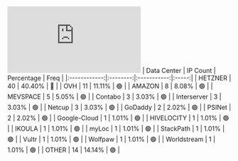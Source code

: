 ![Diagramm](https://github.com/obajay/StateSync-snapshots/blob/main/Projects/Aura/1/README.md)
| Data Center | IP Count | Percentage | Freq |
|:------------:|:--------:|:-----------:|:-----:|
| HETZNER | 40 | 40.40% | 🔴 |
| OVH | 11 | 11.11% | 🟢 |
| AMAZON | 8 | 8.08% | 🟢 |
| MEVSPACE | 5 | 5.05% | 🟢 |
| Contabo | 3 | 3.03% | 🟢 |
| Interserver | 3 | 3.03% | 🟢 |
| Netcup | 3 | 3.03% | 🟢 |
| GoDaddy | 2 | 2.02% | 🟢 |
| PSINet | 2 | 2.02% | 🟢 |
| Google-Cloud | 1 | 1.01% | 🟢 |
| HIVELOCITY | 1 | 1.01% | 🟢 |
| IKOULA | 1 | 1.01% | 🟢 |
| myLoc | 1 | 1.01% | 🟢 |
| StackPath | 1 | 1.01% | 🟢 |
| Vultr | 1 | 1.01% | 🟢 |
| Wolfpaw | 1 | 1.01% | 🟢 |
| Worldstream | 1 | 1.01% | 🟢 |
| OTHER | 14 | 14.14% | 🟢 |